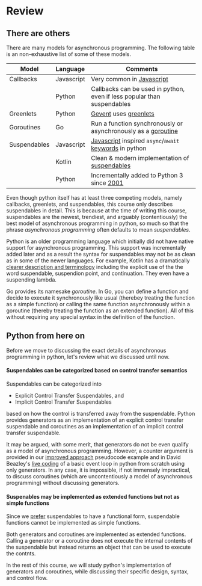 # Review

## There are others
There are many models for asynchronous programming. The following table is an non-exhaustive list
of some of these models.

| Model        | Language   | Comments |
|--------------|------------|----------|
| Callbacks    | Javascript | Very common in [Javascript](https://developer.mozilla.org/en-US/docs/Glossary/Callback_function)  |
|              | Python | Callbacks can be used in python, even if less popular than suspendables  |
| Greenlets    | Python     | [Gevent](https://sdiehl.github.io/gevent-tutorial/#real-world-applications) uses [greenlets](https://learn-gevent-socketio.readthedocs.io/en/latest/greenlets.html) |
| Goroutines   | Go         | Run a function synchronously or asynchronously as a [goroutine](https://gobyexample.com/goroutines)   |
| Suspendables | Javascript | [Javascript](https://developer.mozilla.org/en-US/docs/Learn/JavaScript/Asynchronous/Async_await) inspired `async`/`await` [keywords](https://www.python.org/dev/peps/pep-0492/#abstract) in python |
|              | Kotlin     | Clean & modern implementation of [suspendables](https://www.slideshare.net/elizarov/introduction-to-coroutines-kotlinconf-2017)  |
|              | Python     | Incrementally added to Python 3 since [2001](https://www.python.org/dev/peps/pep-0255/) |

Even though python itself has at least three competing models, namely callbacks, greenlets, and
suspendables, this course only describes suspendables in detail. This is because at the time of
writing this course, suspendables are the newest, trendiest, and arguably (contentiously) the
best model of asynchronous programming in python, so much so that the phrase
*asynchronous programming* often defaults to mean *suspendables*.

Python is an older programming language which initially did not have native support for
asynchronous programming. This support was incrementally added later and as a result the syntax
for suspendables may not be as clean as in some of the newer languages.
For example, Kotlin has a dramatically
[clearer description and terminology](https://github.com/Kotlin/KEEP/blob/master/proposals/coroutines.md#terminology)
including the explicit use of the the word suspendable, suspendion point, and
continuation. They even have a suspending lambda.

Go provides its namesake *goroutine*. In Go, you can define a function and
decide to execute it synchronously like usual (therebey treating the function as a simple function)
or calling the same function asynchronously within a goroutine (thereby treating the function as an
extended function). All of this without requiring any special syntax in the definition of the
function.


## Python from here on
Before we move to discussing the exact details of asynchronous programming in python,
let's review what we discussed until now.

#### Suspendables can be categorized based on control transfer semantics
Suspendables can be categorized into

* Explicit Control Transfer Suspendables, and
* Implicit Control Transfer Suspendables

based on how the control is transferred away from the suspendable. Python provides
generators as an implementation of an explicit control transfer suspendable and coroutines as
an implementation of an implicit control transfer suspendable.

It may be argued, with some merit, that generators do not be even qualify as a model of
asynchronous programming. However, a counter argument is provided in our
[improved approach](/suspendables/control/#improved-approach) pseudocode example and in
David Beazley's [live coding](https://www.youtube.com/watch?v=MCs5OvhV9S4)
of a basic event loop in python from scratch using only generators.
In any case, it is impossible, if not immensely impractical, to discuss coroutines
(which are uncontentiously a model of asynchronous programming) without discussing generators.

#### Suspenables may be implemented as extended functions but not as simple functions
Since we [prefer](/suspendables/syntax/#verbosity-mental-model) suspendables to
have a functional form, suspendable functions cannot be implemented as simple functions.

Both generators and coroutines are implemented as extended functions. Calling
a generator or a coroutine does not execute the internal contents of the suspendable but
instead returns an object that can be used to execute the contnts.

In the rest of this course, we will study python's implementation of generators and
coroutines, while discussing their specific design, syntax, and control flow.
